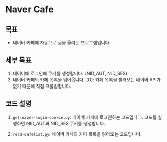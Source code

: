 # Naver Cafe

## 목표

- 네이버 카페에 자동으로 글을 올리는 프로그램입니다.

## 세부 목표

1. 네이버에 로그인해 쿠키를 생성합니다. (NID_AUT, NID_SES)
2. 네이버 카페의 카페 목록을 읽어옵니다. (O): 카페 목록을 불러오는 네이버 API가 없기 때문에 직접 크롤링합니다.

## 코드 설명

1. `get-naver-login-cookie.py`: 네이버 카페에 로그인하는 코드입니다. 코드를 실행하면 NID_AUT과 NID_SES 쿠키를 생성합니다.

2. `read-cafelist.py`: 네이버 카페의 카페 목록을 읽어오는 코드입니다.
